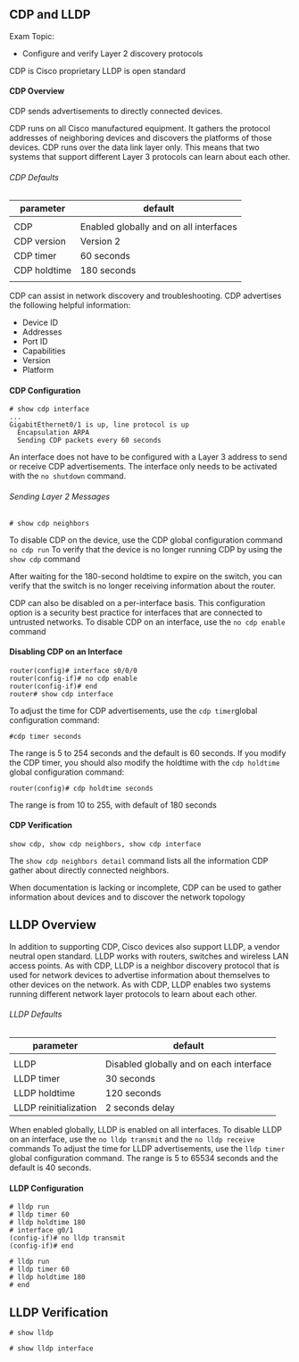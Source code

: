 ## CDP and LLDP

Exam Topic:

- Configure and verify Layer 2 discovery protocols

CDP is Cisco proprietary
LLDP is open standard

#### CDP Overview 

CDP sends advertisements to directly connected devices.

CDP runs on all Cisco manufactured equipment. It gathers the protocol addresses of neighboring devices and discovers the platforms of those devices. CDP runs over the data link layer only. This means that two systems that support different Layer 3 protocols can learn about each other.

###### CDP Defaults

| parameter    | default                                |
|--------------|----------------------------------------|
|              |                                        |
| CDP          | Enabled globally and on all interfaces |
| CDP version  | Version 2                              |
| CDP timer    | 60 seconds                             |
| CDP holdtime | 180 seconds                            |
|              |                                        |


CDP can assist in network discovery and troubleshooting. CDP advertises the following helpful information:
- Device ID
- Addresses
- Port ID
- Capabilities
- Version 
- Platform 

#### CDP Configuration
```
# show cdp interface 
...
GigabitEthernet0/1 is up, line protocol is up
  Encapsulation ARPA
  Sending CDP packets every 60 seconds
```

An interface does not have to be configured with a Layer 3 address to send or receive CDP advertisements. The interface only needs to be activated with the ```no shutdown``` command. 

###### Sending Layer 2 Messages
```
# show cdp neighbors

```

To disable CDP on the device, use the CDP global configuration command ```no cdp run``` To verify that the device is no longer running CDP by using the ```show cdp``` command 

After waiting for the 180-second holdtime to expire on the switch, you can verify that the switch is no longer receiving information about the router.

CDP can also be disabled on a per-interface basis. This configuration option is a security best practice for interfaces that are connected to untrusted networks. 
To disable CDP on an interface, use the ```no cdp enable``` command

#### Disabling CDP on an Interface 
```
router(config)# interface s0/0/0
router(config-if)# no cdp enable 
router(config-if)# end 
router# show cdp interface 
```

To adjust the time for CDP advertisements, use the ```cdp timer```global configuration command:
```
#cdp timer seconds
```

The range is 5 to 254 seconds and the default is 60 seconds. If you modify the CDP timer, you should also modify the holdtime with the ```cdp holdtime``` global configuration command:
```
router(config)# cdp holdtime seconds
```

The range is from 10 to 255, with default of 180 seconds

#### CDP Verification 
```
show cdp, show cdp neighbors, show cdp interface
```

The ```show cdp neighbors detail``` command lists all the information CDP gather about directly connected neighbors. 

When documentation is lacking or incomplete, CDP can be used to gather information about devices and to discover the network topology


## LLDP Overview

In addition to supporting CDP, Cisco devices also support LLDP, a vendor neutral open standard. LLDP works with routers, switches and wireless LAN access points. As with CDP, LLDP is a neighbor discovery protocol that is used for network devices to advertise information about themselves to other devices on the network. As with CDP, LLDP enables two systems running different network layer protocols to learn about each other. 

###### LLDP Defaults 
| parameter              | default                                 |
|------------------------|-----------------------------------------|
|                        |                                         |
| LLDP                   | Disabled globally and on each interface |
| LLDP timer             | 30 seconds                              |
| LLDP holdtime          | 120 seconds                             |
| LLDP reinitialization  | 2 seconds delay                         |


When enabled globally, LLDP is enabled on all interfaces. To disable LLDP on an interface, use the ```no lldp transmit``` and the ```no lldp receive``` commands
To adjust the time for LLDP advertisements, use the ```lldp timer``` global configuration command. The range is 5 to 65534 seconds and the default is 40 seconds. 

#### LLDP Configuration 
```
# lldp run 
# lldp timer 60 
# lldp holdtime 180
# interface g0/1
(config-if)# no lldp transmit
(config-if)# end 

# lldp run
# lldp timer 60 
# lldp holdtime 180 
# end 
```

## LLDP Verification
```
# show lldp

# show lldp interface
